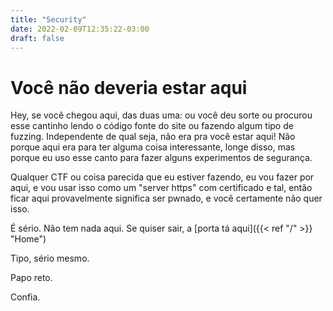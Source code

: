 ```yaml
---
title: "Security"
date: 2022-02-09T12:35:22-03:00
draft: false 
---
```


# Você não deveria estar aqui

Hey, se você chegou aqui, das duas uma: ou você deu sorte ou procurou esse cantinho lendo o código fonte do site ou fazendo algum tipo de fuzzing. Independente de qual seja, não era pra você estar aqui! Não porque aqui era para ter alguma coisa interessante, longe disso, mas porque eu uso esse canto para fazer alguns experimentos de segurança.

Qualquer CTF ou coisa parecida que eu estiver fazendo, eu vou fazer por aqui, e vou usar isso como um "server https" com certificado e tal, então ficar aqui provavelmente significa ser pwnado, e você certamente não quer isso. 

É sério. Não tem nada aqui. Se quiser sair, a [porta tá aqui]({{< ref "/" >}} "Home")

Tipo, sério mesmo. 

Papo reto.

Confia.
